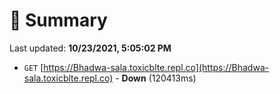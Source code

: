 # 📖 Summary
Last updated: **10/23/2021, 5:05:02 PM**

- `GET` [https://Bhadwa-sala.toxicblte.repl.co](https://Bhadwa-sala.toxicblte.repl.co) - **Down** (120413ms)
